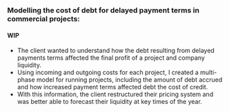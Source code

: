 ### Modelling the cost of debt for delayed payment terms in commercial projects:
#### WIP

- The client wanted to understand how the debt resulting from delayed payments
  terms affected the final profit of a project and company liquidity.
- Using incoming and outgoing costs for each project, I created a multi-phase
  model for running projects, including the amount of debt accrued and how
  increased payment terms affected debt the cost of credit.
- With this information, the client restructured their pricing system and was
  better able to forecast their liquidity at key times of the year. 